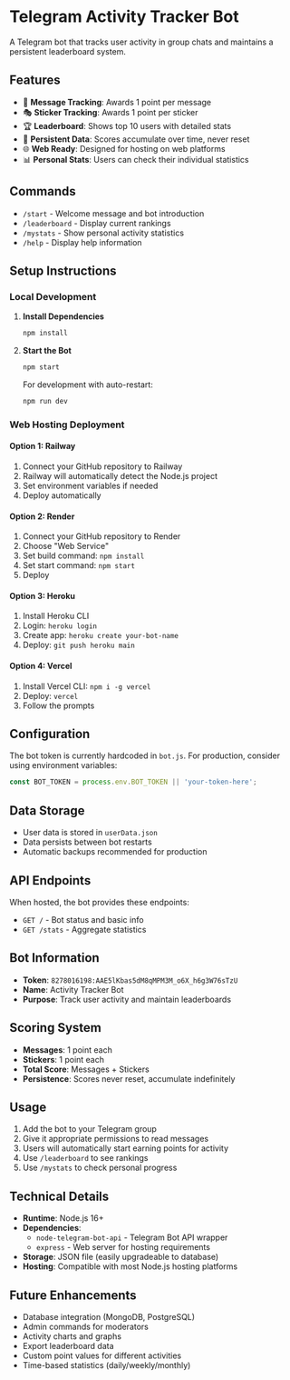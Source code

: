# Telegram Activity Tracker Bot

A Telegram bot that tracks user activity in group chats and maintains a persistent leaderboard system.

## Features

- 📝 **Message Tracking**: Awards 1 point per message
- 🎭 **Sticker Tracking**: Awards 1 point per sticker
- 🏆 **Leaderboard**: Shows top 10 users with detailed stats
- 💾 **Persistent Data**: Scores accumulate over time, never reset
- 🌐 **Web Ready**: Designed for hosting on web platforms
- 📊 **Personal Stats**: Users can check their individual statistics

## Commands

- `/start` - Welcome message and bot introduction
- `/leaderboard` - Display current rankings
- `/mystats` - Show personal activity statistics
- `/help` - Display help information

## Setup Instructions

### Local Development

1. **Install Dependencies**
   ```bash
   npm install
   ```

2. **Start the Bot**
   ```bash
   npm start
   ```

   For development with auto-restart:
   ```bash
   npm run dev
   ```

### Web Hosting Deployment

#### Option 1: Railway
1. Connect your GitHub repository to Railway
2. Railway will automatically detect the Node.js project
3. Set environment variables if needed
4. Deploy automatically

#### Option 2: Render
1. Connect your GitHub repository to Render
2. Choose "Web Service"
3. Set build command: `npm install`
4. Set start command: `npm start`
5. Deploy

#### Option 3: Heroku
1. Install Heroku CLI
2. Login: `heroku login`
3. Create app: `heroku create your-bot-name`
4. Deploy: `git push heroku main`

#### Option 4: Vercel
1. Install Vercel CLI: `npm i -g vercel`
2. Deploy: `vercel`
3. Follow the prompts

## Configuration

The bot token is currently hardcoded in `bot.js`. For production, consider using environment variables:

```javascript
const BOT_TOKEN = process.env.BOT_TOKEN || 'your-token-here';
```

## Data Storage

- User data is stored in `userData.json`
- Data persists between bot restarts
- Automatic backups recommended for production

## API Endpoints

When hosted, the bot provides these endpoints:

- `GET /` - Bot status and basic info
- `GET /stats` - Aggregate statistics

## Bot Information

- **Token**: `8278016198:AAE5lKbas5dM8qMPM3M_o6X_h6g3W76sTzU`
- **Name**: Activity Tracker Bot
- **Purpose**: Track user activity and maintain leaderboards

## Scoring System

- **Messages**: 1 point each
- **Stickers**: 1 point each
- **Total Score**: Messages + Stickers
- **Persistence**: Scores never reset, accumulate indefinitely

## Usage

1. Add the bot to your Telegram group
2. Give it appropriate permissions to read messages
3. Users will automatically start earning points for activity
4. Use `/leaderboard` to see rankings
5. Use `/mystats` to check personal progress

## Technical Details

- **Runtime**: Node.js 16+
- **Dependencies**: 
  - `node-telegram-bot-api` - Telegram Bot API wrapper
  - `express` - Web server for hosting requirements
- **Storage**: JSON file (easily upgradeable to database)
- **Hosting**: Compatible with most Node.js hosting platforms

## Future Enhancements

- Database integration (MongoDB, PostgreSQL)
- Admin commands for moderators
- Activity charts and graphs
- Export leaderboard data
- Custom point values for different activities
- Time-based statistics (daily/weekly/monthly)